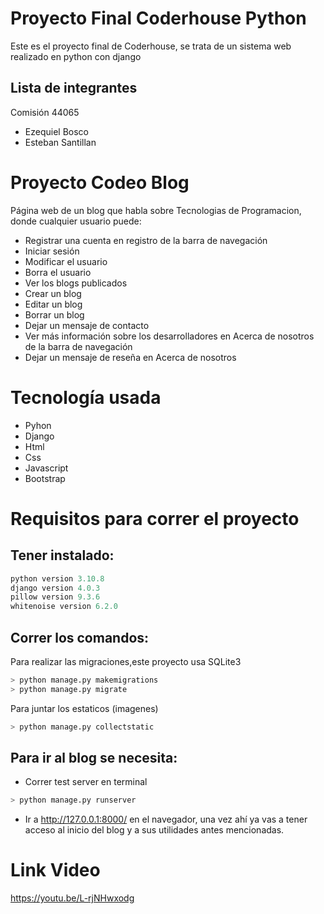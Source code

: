 # Proyecto Final Coderhouse Python
Este es el proyecto final de Coderhouse, se trata de un sistema web realizado en python con django
## Lista de integrantes 
Comisión 44065
- Ezequiel Bosco
- Esteban Santillan

# Proyecto Codeo Blog
Página web de un blog que habla sobre Tecnologias de Programacion, donde cualquier usuario puede:
- Registrar una cuenta en registro de la barra de navegación
- Iniciar sesión
- Modificar el usuario
- Borra el usuario
- Ver los blogs publicados
- Crear un blog
- Editar un blog
- Borrar un blog
- Dejar un mensaje de contacto
- Ver más información sobre los desarrolladores en Acerca de nosotros de la barra de navegación
- Dejar un mensaje de reseña en Acerca de nosotros

# Tecnología usada
- Pyhon
- Django
- Html
- Css
- Javascript
- Bootstrap

# Requisitos para correr el proyecto
## Tener instalado:
```python
python version 3.10.8 
django version 4.0.3
pillow version 9.3.6
whitenoise version 6.2.0
```
## Correr los comandos: 
Para realizar las migraciones,este proyecto usa SQLite3
```python
> python manage.py makemigrations
> python manage.py migrate

```

Para juntar los estaticos (imagenes)
```python
> python manage.py collectstatic

```

## Para ir al blog se necesita:
- Correr test server en terminal
```python
> python manage.py runserver
```
- Ir a http://127.0.0.1:8000/ en el navegador, una vez ahí ya vas a tener acceso al inicio del blog y a sus utilidades antes mencionadas.

# Link Video
https://youtu.be/L-rjNHwxodg
